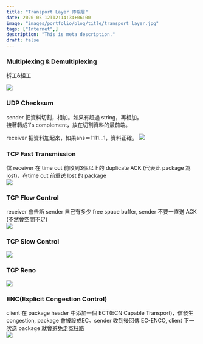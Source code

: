 ```yaml
---
title: "Transport Layer 傳輸層"
date: 2020-05-12T12:14:34+06:00
image: "images/portfolio/blog/title/transport_layer.jpg"
tags: ["Internet",]
description: "This is meta description."
draft: false
---
```


### **Multiplexing & Demultiplexing**
拆工&組工

![](https://imgur.com/iio4gvR.jpg)

### **UDP Checksum**
sender 把資料切割，相加。如果有超過 string，再相加。<br>
接著轉成1's complement，放在切割資料的最前端。

receiver 把資料加起來，如果ans＝1111...1，資料正確。
![](https://imgur.com/MCX3Ljkl.jpg)

### **TCP Fast Transmission**
儅 receiver 在 time out 前收到3個以上的 duplicate ACK (代表此 package 為 lost)，在time out 前重送 lost 的 package<br>
![](https://imgur.com/VBPYlk8.jpg)

### **TCP Flow Control**
receiver 會告訴 sender 自己有多少 free space buffer, sender 不要一直送 ACK (不然會空間不足)<br>
![](https://imgur.com/M5flh3Wl.jpg)

### **TCP Slow Control**
![](https://imgur.com/KlOe0nQl.jpg)

### **TCP Reno**
![](https://imgur.com/S2sQJ6C.jpg)

### **ENC(Explicit Congestion Control)**
client 在 package header 中添加一個 ECT(ECN Capable Transport)，儅發生 congestion, package 會被設成EC。sender 收到後回傳 EC-ENCO, client 下一次送 package 就會避免走冤枉路<br>
![](https://imgur.com/PBJPbUhl.jpg)